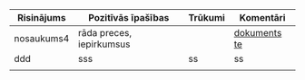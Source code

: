 | Risinājums | Pozitīvās īpašības | Trūkumi | Komentāri |
|------------|--------------------|---------|-----------|
|   nosaukums4       |      rāda preces, iepirkumsus               |         | [dokuments te](https://dgoogle.com_Monitor) |
|       ddd     |             sss       |     ss    |     ss      |
|            |                    |         |           |
